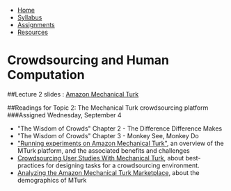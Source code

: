 <ul id="ProjectSubmenu">
    <li><a class="home" href="../index.html" title="Home">Home</a></li>
    <li><a class="syllabus" href="../syllabus.html" title="Syllabus">Syllabus</a></li>
    <li><a class="assignments" href="../assignments.html" title="Assignments">Assignments</a></li>
    <li><a class="resources" href="../resources.html" title="Resources">Resources</a></li>
</ul>

<link rel="stylesheet" type="text/css" href="../stylesheet.css" />

# Crowdsourcing and Human Computation

##Lecture 2 slides : [Amazon Mechanical Turk](../slides/amazon-mechanical-turk.pdf) 

##Readings for Topic 2: The Mechanical Turk crowdsourcing platform
###Assigned Wednesday, September 4 

- "The Wisdom of Crowds" Chapter 2 - The Difference Difference Makes 
- "The Wisdom of Crowds" Chapter 3 - Monkey See, Monkey Do
- ["Running experiments on Amazon Mechanical Turk"](downloads/platform/PaolacciEtAl.pdf), an overview of the MTurk platform, and the associated benefits and challenges 
- [Crowdsourcing User Studies With Mechanical Turk](downloads/platform/KitturEtAl.pdf), about best-practices for designing tasks for a crowdsourcing environment.
- [Analyzing the Amazon Mechanical Turk Marketplace](downloads/platform/Ipeirotis.pdf), about the demographics of MTurk
